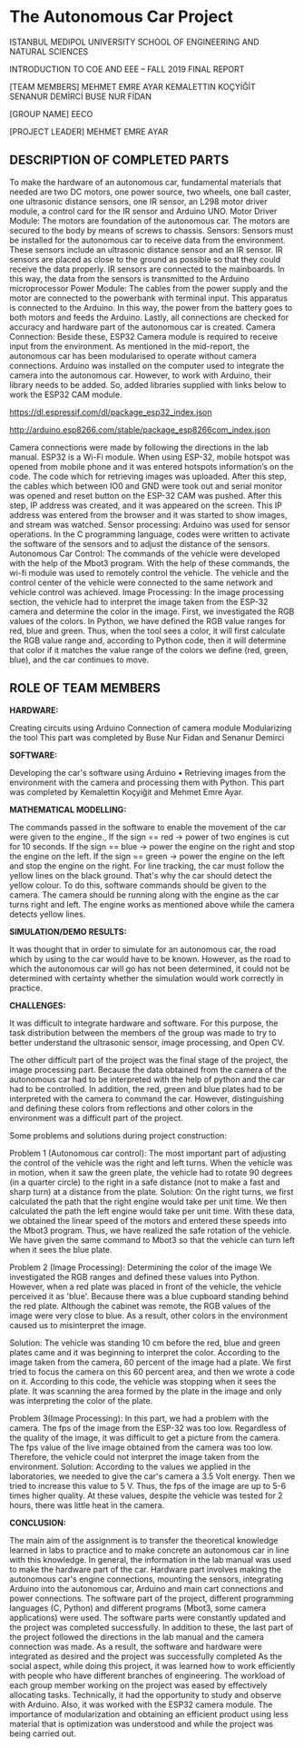 # The Autonomous Car Project

ISTANBUL MEDIPOL UNIVERSITY SCHOOL OF ENGINEERING AND NATURAL SCIENCES

INTRODUCTION TO COE AND EEE – FALL 2019 FINAL REPORT

[TEAM MEMBERS] MEHMET EMRE AYAR KEMALETTIN KOÇYİĞİT SENANUR DEMİRCİ BUSE NUR FİDAN

[GROUP NAME] EECO

[PROJECT LEADER] MEHMET EMRE AYAR




## DESCRIPTION OF COMPLETED PARTS

To make the hardware of an autonomous car, fundamental materials that needed are two DC motors, one power source, two wheels, one ball caster, one ultrasonic distance sensors, one IR sensor, an L298 motor driver module, a control card for the IR sensor and Arduino UNO. 
Motor Driver Module: The motors are foundation of the autonomous car. The motors are secured to the body by means of screws to chassis. Sensors: Sensors must be installed for the autonomous car to receive data from the environment. 
These sensors include an ultrasonic distance sensor and an IR sensor. IR sensors are placed as close to the ground as possible so that they could receive the data properly. IR sensors are connected to the mainboards. 
In this way, the data from the sensors is transmitted to the Arduino microprocessor Power Module: The cables from the power supply and the motor are connected to the powerbank with terminal input. This apparatus is connected to the Arduino. 
In this way, the power from the battery goes to both motors and feeds the Arduino. Lastly, all connections are checked for accuracy and hardware part of the autonomous car is created. 
Camera Connection: Beside these, ESP32 Camera module is required to receive input from the environment. As mentioned in the mid-report, the autonomous car has been modularised to operate without camera connections. 
Arduino was installed on the computer used to integrate the camera into the autonomous car. However, to work with Arduino, their library needs to be added. So, added libraries supplied with links below to work the ESP32 CAM module. 

https://dl.espressif.com/dl/package_esp32_index.json

http://arduino.esp8266.com/stable/package_esp8266com_index.json

Camera connections were made by following the directions in the lab manual. ESP32 is a Wi-Fi module. When using ESP-32, mobile hotspot was opened from mobile phone and it was entered hotspots information’s on the code. The code which for retrieving images was uploaded. 
After this step, the cables which between IO0 and GND were took out and serial monitor was opened and reset button on the ESP-32 CAM was pushed. After this step, IP address was created, and it was appeared on the screen. 
This IP address was entered from the browser and it was started to show images, and stream was watched. Sensor processing: Arduino was used for sensor operations. In the C programming language, codes were written to activate the software of the sensors and to adjust the distance of the sensors. 
Autonomous Car Control: The commands of the vehicle were developed with the help of the Mbot3 program. With the help of these commands, the wi-fi module was used to remotely control the vehicle. The vehicle and the control center of the vehicle were connected to the same network and vehicle control was achieved. 
Image Processing: In the image processing section, the vehicle had to interpret the image taken from the ESP-32 camera and determine the color in the image. First, we investigated the RGB values of the colors. In Python, we have defined the RGB value ranges for red, blue and green. 
Thus, when the tool sees a color, it will first calculate the RGB value range and, according to Python code, then it will determine that color if it matches the value range of the colors we define (red, green, blue), and the car continues to move.


## ROLE OF TEAM MEMBERS

**HARDWARE:**

Creating circuits using Arduino Connection of camera module Modularizing the tool This part was completed by Buse Nur Fidan and Senanur Demirci

**SOFTWARE:** 

Developing the car's software using Arduino • Retrieving images from the environment with the camera and processing them with Python. This part was completed by Kemalettin Koçyiğit and Mehmet Emre Ayar.

**MATHEMATICAL MODELLING:**

The commands passed in the software to enable the movement of the car were given to the engine., If the sign == red → power of two engines is cut for 10 seconds. If the sign == blue → power the engine on the right and stop the engine on the left. If the sign == green → power the engine on the left and stop the engine on the right. For line tracking, the car must follow the yellow lines on the black ground. That's why the car should detect the yellow colour. To do this, software commands should be given to the camera. The camera should be running along with the engine as the car turns right and left. The engine works as mentioned above while the camera detects yellow lines.

**SIMULATION/DEMO RESULTS:**

It was thought that in order to simulate for an autonomous car, the road which by using to the car would have to be known. However, as the road to which the autonomous car will go has not been determined, it could not be determined with certainty whether the simulation would work correctly in practice.

**CHALLENGES:**

It was difficult to integrate hardware and software. For this purpose, the task distribution between the members of the group was made to try to better understand the ultrasonic sensor, image processing, and Open CV.

The other difficult part of the project was the final stage of the project, the image processing part. Because the data obtained from the camera of the autonomous car had to be interpreted with the help of python and the car had to be controlled. In addition, the red, green and blue plates had to be interpreted with the camera to command the car. However, distinguishing and defining these colors from reflections and other colors in the environment was a difficult part of the project.

Some problems and solutions during project construction:

Problem 1 (Autonomous car control): The most important part of adjusting the control of the vehicle was the right and left turns. When the vehicle was in motion, when it saw the green plate, the vehicle had to rotate 90 degrees (in a quarter circle) to the right in a safe distance (not to make a fast and sharp turn) at a distance from the plate. Solution: On the right turns, we first calculated the path that the right engine would take per unit time. We then calculated the path the left engine would take per unit time. With these data, we obtained the linear speed of the motors and entered these speeds into the Mbot3 program. Thus, we have realized the safe rotation of the vehicle. We have given the same command to Mbot3 so that the vehicle can turn left when it sees the blue plate.

Problem 2 (Image Processing): Determining the color of the image We investigated the RGB ranges and defined these values into Python. However, when a red plate was placed in front of the vehicle, the vehicle perceived it as 'blue'. Because there was a blue cupboard standing behind the red plate. Although the cabinet was remote, the RGB values of the image were very close to blue. As a result, other colors in the environment caused us to misinterpret the image.

Solution: The vehicle was standing 10 cm before the red, blue and green plates came and it was beginning to interpret the color. According to the image taken from the camera, 60 percent of the image had a plate. We first tried to focus the camera on this 60 percent area, and then we wrote a code on it. According to this code, the vehicle was stopping when it sees the plate. It was scanning the area formed by the plate in the image and only was interpreting the color of the plate.

Problem 3(Image Processing): In this part, we had a problem with the camera. The fps of the image from the ESP-32 was too low. Regardless of the quality of the image, it was difficult to get a picture from the camera. The fps value of the live image obtained from the camera was too low. Therefore, the vehicle could not interpret the image taken from the environment. Solution: According to the values we applied in the laboratories, we needed to give the car's camera a 3.5 Volt energy. Then we tried to increase this value to 5 V. Thus, the fps of the image are up to 5-6 times higher quality. At these values, despite the vehicle was tested for 2 hours, there was little heat in the camera.

**CONCLUSION:**

The main aim of the assignment is to transfer the theoretical knowledge learned in labs to practice and to make concrete an autonomous car in line with this knowledge. In general, the information in the lab manual was used to make the hardware part of the car. Hardware part involves making the autonomous car's engine connections, mounting the sensors, integrating Arduino into the autonomous car, Arduino and main cart connections and power connections. The software part of the project, different programming languages (C, Python) and different programs (Mbot3, some camera applications) were used. The software parts were constantly updated and the project was completed successfully. In addition to these, the last part of the project followed the directions in the lab manual and the camera connection was made. As a result, the software and hardware were integrated as desired and the project was successfully completed As the social aspect, while doing this project, it was learned how to work efficiently with people who have different branches of engineering. The workload of each group member working on the project was eased by effectively allocating tasks. Technically, it had the opportunity to study and observe with Arduino. Also, it was worked with the ESP32 camera module. The importance of modularization and obtaining an efficient product using less material that is optimization was understood and while the project was being carried out.

